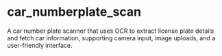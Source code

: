 # car_numberplate_scan
A car number plate scanner that uses OCR to extract license plate details and fetch car information, supporting camera input, image uploads, and a user-friendly interface.
